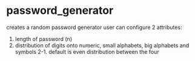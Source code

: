 # password_generator
creates a random password generator
user can configure 2 attributes:

1. length of password (n)
2. distribution of digits onto numeric, small alphabets, big alphabets and symbols
  2-1. default is even distribution between the four
